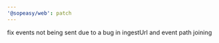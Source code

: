 ```yaml
---
'@sopeasy/web': patch
---
```


fix events not being sent due to a bug in ingestUrl and event path joining
